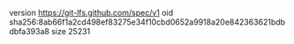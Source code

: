 version https://git-lfs.github.com/spec/v1
oid sha256:8ab66f1a2cd498ef83275e34f10cbd0652a9918a20e842363621bdbdbfa393a8
size 25231
